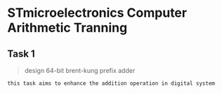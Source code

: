 # STmicroelectronics Computer Arithmetic Tranning

## Task 1
> design 64-bit brent-kung prefix adder
```
this task aims to enhance the addition operation in digital system
```
